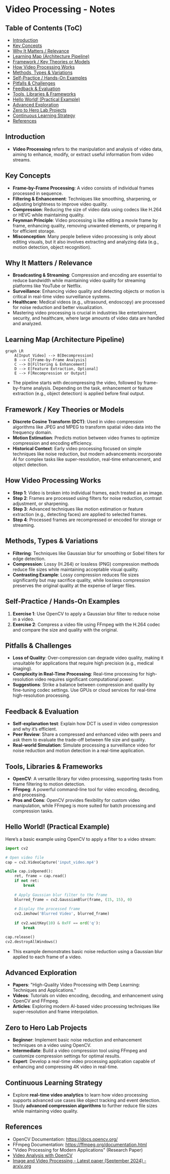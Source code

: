 # Video Processing - Notes

## Table of Contents (ToC)

  - [Introduction](#introduction)
  - [Key Concepts](#key-concepts)
  - [Why It Matters / Relevance](#why-it-matters--relevance)
  - [Learning Map (Architecture Pipeline)](#learning-map-architecture-pipeline)
  - [Framework / Key Theories or Models](#framework--key-theories-or-models)
  - [How Video Processing Works](#how-video-processing-works)
  - [Methods, Types \& Variations](#methods-types--variations)
  - [Self-Practice / Hands-On Examples](#self-practice--hands-on-examples)
  - [Pitfalls \& Challenges](#pitfalls--challenges)
  - [Feedback \& Evaluation](#feedback--evaluation)
  - [Tools, Libraries \& Frameworks](#tools-libraries--frameworks)
  - [Hello World! (Practical Example)](#hello-world-practical-example)
  - [Advanced Exploration](#advanced-exploration)
  - [Zero to Hero Lab Projects](#zero-to-hero-lab-projects)
  - [Continuous Learning Strategy](#continuous-learning-strategy)
  - [References](#references)

## Introduction
- **Video Processing** refers to the manipulation and analysis of video data, aiming to enhance, modify, or extract useful information from video streams.

## Key Concepts
- **Frame-by-Frame Processing**: A video consists of individual frames processed in sequence.
- **Filtering & Enhancement**: Techniques like smoothing, sharpening, or adjusting brightness to improve video quality.
- **Compression**: Reducing the size of video data using codecs like H.264 or HEVC while maintaining quality.
- **Feynman Principle**: Video processing is like editing a movie frame by frame, enhancing quality, removing unwanted elements, or preparing it for efficient storage.
- **Misconception**: Many people believe video processing is only about editing visuals, but it also involves extracting and analyzing data (e.g., motion detection, object recognition).

## Why It Matters / Relevance
- **Broadcasting & Streaming**: Compression and encoding are essential to reduce bandwidth while maintaining video quality for streaming platforms like YouTube or Netflix.
- **Surveillance**: Enhancing video quality and detecting objects or motion is critical in real-time video surveillance systems.
- **Healthcare**: Medical videos (e.g., ultrasound, endoscopy) are processed for noise reduction and better visualization.
- Mastering video processing is crucial in industries like entertainment, security, and healthcare, where large amounts of video data are handled and analyzed.

## Learning Map (Architecture Pipeline)
```mermaid
graph LR
    A[Input Video] --> B[Decompression]
    B --> C[Frame-by-Frame Analysis]
    C --> D[Filtering & Enhancement]
    D --> E[Feature Extraction, Optional]
    E --> F[Recompression or Output]
```
- The pipeline starts with decompressing the video, followed by frame-by-frame analysis. Depending on the task, enhancement or feature extraction (e.g., object detection) is applied before final output.

## Framework / Key Theories or Models
- **Discrete Cosine Transform (DCT)**: Used in video compression algorithms like JPEG and MPEG to transform spatial video data into the frequency domain.
- **Motion Estimation**: Predicts motion between video frames to optimize compression and encoding efficiency.
- **Historical Context**: Early video processing focused on simple techniques like noise reduction, but modern advancements incorporate AI for complex tasks like super-resolution, real-time enhancement, and object detection.

## How Video Processing Works
- **Step 1**: Video is broken into individual frames, each treated as an image.
- **Step 2**: Frames are processed using filters for noise reduction, contrast adjustment, or sharpening.
- **Step 3**: Advanced techniques like motion estimation or feature extraction (e.g., detecting faces) are applied to selected frames.
- **Step 4**: Processed frames are recompressed or encoded for storage or streaming.

## Methods, Types & Variations
- **Filtering**: Techniques like Gaussian blur for smoothing or Sobel filters for edge detection.
- **Compression**: Lossy (H.264) or lossless (PNG) compression methods reduce file sizes while maintaining acceptable visual quality.
- **Contrasting Example**: Lossy compression reduces file sizes significantly but may sacrifice quality, while lossless compression preserves the original quality at the expense of larger files.

## Self-Practice / Hands-On Examples
1. **Exercise 1**: Use OpenCV to apply a Gaussian blur filter to reduce noise in a video.
2. **Exercise 2**: Compress a video file using FFmpeg with the H.264 codec and compare the size and quality with the original.

## Pitfalls & Challenges
- **Loss of Quality**: Over-compression can degrade video quality, making it unsuitable for applications that require high precision (e.g., medical imaging).
- **Complexity in Real-Time Processing**: Real-time processing for high-resolution video requires significant computational power.
- **Suggestions**: Strike a balance between compression and quality by fine-tuning codec settings. Use GPUs or cloud services for real-time high-resolution processing.

## Feedback & Evaluation
- **Self-explanation test**: Explain how DCT is used in video compression and why it’s efficient.
- **Peer Review**: Share a compressed and enhanced video with peers and ask them to evaluate the trade-off between file size and quality.
- **Real-world Simulation**: Simulate processing a surveillance video for noise reduction and motion detection in a real-time application.

## Tools, Libraries & Frameworks
- **OpenCV**: A versatile library for video processing, supporting tasks from frame filtering to motion detection.
- **FFmpeg**: A powerful command-line tool for video encoding, decoding, and processing.
- **Pros and Cons**: OpenCV provides flexibility for custom video manipulation, while FFmpeg is more suited for batch processing and compression tasks.

## Hello World! (Practical Example)
Here’s a basic example using OpenCV to apply a filter to a video stream:
```python
import cv2

# Open video file
cap = cv2.VideoCapture('input_video.mp4')

while cap.isOpened():
    ret, frame = cap.read()
    if not ret:
        break
    
    # Apply Gaussian blur filter to the frame
    blurred_frame = cv2.GaussianBlur(frame, (15, 15), 0)
    
    # Display the processed frame
    cv2.imshow('Blurred Video', blurred_frame)
    
    if cv2.waitKey(10) & 0xFF == ord('q'):
        break

cap.release()
cv2.destroyAllWindows()
```
- This example demonstrates basic noise reduction using a Gaussian blur applied to each frame of a video.

## Advanced Exploration
- **Papers**: "High-Quality Video Processing with Deep Learning: Techniques and Applications."
- **Videos**: Tutorials on video encoding, decoding, and enhancement using OpenCV and FFmpeg.
- **Articles**: Exploring modern AI-based video processing techniques like super-resolution and frame interpolation.

## Zero to Hero Lab Projects
- **Beginner**: Implement basic noise reduction and enhancement techniques on a video using OpenCV.
- **Intermediate**: Build a video compression tool using FFmpeg and customize compression settings for optimal results.
- **Expert**: Develop a real-time video processing application capable of enhancing and compressing 4K video in real-time.

## Continuous Learning Strategy
- Explore **real-time video analytics** to learn how video processing supports advanced use cases like object tracking and event detection.
- Study **advanced compression algorithms** to further reduce file sizes while maintaining video quality.

## References
- OpenCV Documentation: https://docs.opencv.org/
- FFmpeg Documentation: https://ffmpeg.org/documentation.html
- "Video Processing for Modern Applications" (Research Paper)
- [Video Analysis with OpenCV](https://docs.opencv.org/4.x/de/db6/tutorial_js_table_of_contents_video.html)
- [Image and Video Processing - Latest paper (September 2024) - arxiv.org](https://arxiv.org/list/eess.IV/current)


